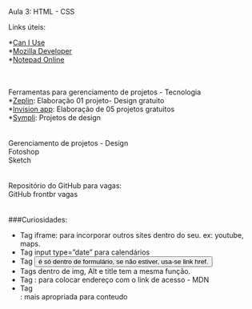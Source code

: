 Aula 3:  HTML - CSS

Links úteis:

*[Can I Use](caniuse.com) <br>
*[Mozilla Developer](https://developer.mozilla.org/pt-BR/)<br>
*[Notepad Online](https://itextpad.com)<br>
 <br>
 <br>
 
Ferramentas para gerenciamento de projetos - Tecnologia<br>
*[Zeplin](https://zeplin.io/): Elaboração 01 projeto- Design gratuito<br>
*[Invision app](Invisionapp.com): Elaboração de 05 projetos gratuitos<br>
*[Sympli](https://sympli.io/): Projetos de design<br>
<br>
<br>
Gerenciamento de projetos - Design<br>
Fotoshop<br>
Sketch<br>
<br>
<br>
Repositório do GitHub para vagas: <br>
GitHub frontbr vagas<br>
<br>
<br>
###Curiosidades:

- Tag iframe: para incorporar outros sites dentro do seu. ex: youtube, maps.<br>
- Tag input type=”date” para calendários<br>
- Tag *<button>* é só dentro de formulário, se não estiver, usa-se link href.<br>
- Tags dentro de img, Alt e title tem a mesma função.<br>
- Tag <adress>: para colocar endereço com o link de acesso - MDN<br>
- Tag <main>: mais apropriada para conteudo<br>
